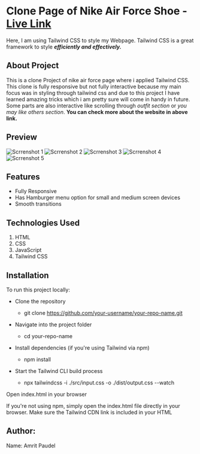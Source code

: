 # Clone Page of Nike Air Force Shoe - [Live Link]()
Here, I am using Tailwind CSS to style my Webpage. Tailwind CSS is a great framework to style ***efficiently and effectively.***

## About Project
This is a clone Project of nike air force page where i applied Tailwind CSS. This clone is fully responsive but not fully interactive because my main focus was in styling through tailwind css and due to this project I have learned amazing tricks which i am pretty sure will come in handy in future. Some parts are also interactive like scrolling through *outfit section* or *you may like others section*. **You can check more about the website in above link.**

## Preview
![Scrrenshot 1](Photos/Screenshot-(1).png)
![Scrrenshot 2](Photos/Screenshot-(2).png)
![Scrrenshot 3](Photos/Screenshot-(3).png)
![Scrrenshot 4](Photos/Screenshot-(4).png)
![Scrrenshot 5](Photos/Screenshot-(5).png)

## Features
- Fully Responsive
- Has Hamburger menu option for small and medium screen devices
- Smooth transitions 

## Technologies Used
1. HTML
2. CSS
3. JavaScript
4. Tailwind CSS

## Installation 
To run this project locally:
- Clone the repository
    - git clone https://github.com/your-username/your-repo-name.git
- Navigate into the project folder
    - cd your-repo-name

- Install dependencies (if you're using Tailwind via npm)
    - npm install

- Start the Tailwind CLI build process
    - npx tailwindcss -i ./src/input.css -o ./dist/output.css --watch

Open index.html in your browser

If you're not using npm, simply open the index.html file directly in your browser. Make sure the Tailwind CDN link is included in your HTML

## Author:
Name: Amrit Paudel